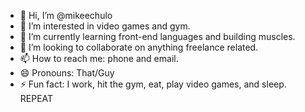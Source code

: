 - 👋 Hi, I’m @mikeechulo
- 👀 I’m interested in video games and gym.
- 🌱 I’m currently learning front-end languages and building muscles.
- 💞️ I’m looking to collaborate on anything freelance related.
- 📫 How to reach me: phone and email.
- 😄 Pronouns: That/Guy
- ⚡ Fun fact: I work, hit the gym, eat, play video games, and sleep. REPEAT

<!---
mikeechulo/mikeechulo is a ✨ special ✨ repository because its `README.md` (this file) appears on your GitHub profile.
You can click the Preview link to take a look at your changes.
--->
